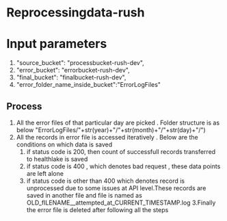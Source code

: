 # Reprocessingdata-rush

# Input parameters
1. "source_bucket": "processbucket-rush-dev",
2. "error_bucket": "errorbucket-rush-dev",
3. "final_bucket": "finalbucket-rush-dev",
4. "error_folder_name_inside_bucket":"ErrorLogFiles"


## Process
1. All the error files of that particular day are picked . Folder structure is as below
"ErrorLogFiles/"+str(year)+"/"+str(month)+"/"+str(day)+"/")
2. All the records in error file is accessed iteratively . Below are the conditions on which data is saved
	1. if status code is 200, then count of successfull records transferred to healthlake is saved
	2. if status code is 400 , which denotes bad request , these data points are left alone
	3. if status code is other than 400 which denotes record is unprocessed due to some issues at API level.These records
	are saved in another file and file is named as OLD_fILENAME__attempted_at_CURRENT_TIMESTAMP.log
3.Finally the error file is deleted after following all the steps